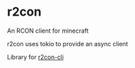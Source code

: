 # r2con
An RCON client for minecraft

r2con uses tokio to provide an async client

Library for [r2con-cli](https://github.com/Vincentvibe3/r2con)
